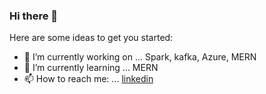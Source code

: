 ### Hi there 👋

Here are some ideas to get you started:

- 🔭 I’m currently working on ... Spark, kafka, Azure, MERN
- 🌱 I’m currently learning ... MERN
- 📫 How to reach me: ... [linkedin](linkedin.com/in/kannankvsp)
